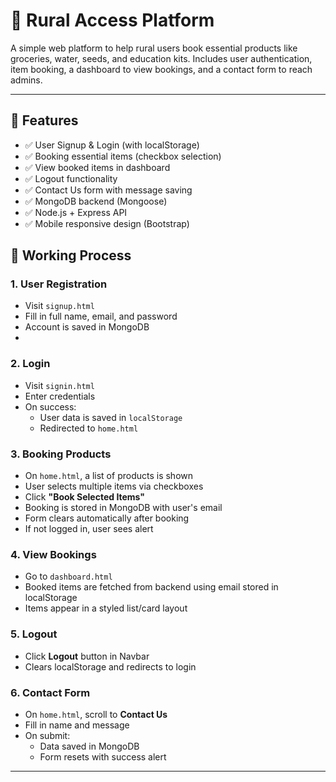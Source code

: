 # 🌾 Rural Access Platform

A simple web platform to help rural users book essential products like groceries, water, seeds, and education kits. Includes user authentication, item booking, a dashboard to view bookings, and a contact form to reach admins.

---

## 🔧 Features

- ✅ User Signup & Login (with localStorage)
- ✅ Booking essential items (checkbox selection)
- ✅ View booked items in dashboard
- ✅ Logout functionality
- ✅ Contact Us form with message saving
- ✅ MongoDB backend (Mongoose)
- ✅ Node.js + Express API
- ✅ Mobile responsive design (Bootstrap)



## 🎯 Working Process

### 1. User Registration
- Visit `signup.html`
- Fill in full name, email, and password
- Account is saved in MongoDB
- 

### 2. Login
- Visit `signin.html`
- Enter credentials
- On success:
  - User data is saved in `localStorage`
  - Redirected to `home.html`

### 3. Booking Products
- On `home.html`, a list of products is shown
- User selects multiple items via checkboxes
- Click **"Book Selected Items"**
- Booking is stored in MongoDB with user's email
- Form clears automatically after booking
- If not logged in, user sees alert

### 4. View Bookings
- Go to `dashboard.html`
- Booked items are fetched from backend using email stored in localStorage
- Items appear in a styled list/card layout

### 5. Logout
- Click **Logout** button in Navbar
- Clears localStorage and redirects to login

### 6. Contact Form
- On `home.html`, scroll to **Contact Us**
- Fill in name and message
- On submit:
  - Data saved in MongoDB
  - Form resets with success alert

----
